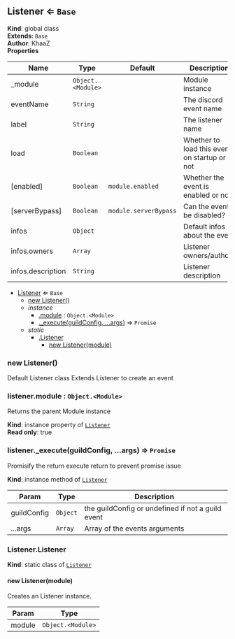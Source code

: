 <a name="Listener"></a>

## Listener ⇐ <code>Base</code>
**Kind**: global class  
**Extends**: <code>Base</code>  
**Author**: KhaaZ  
**Properties**

| Name | Type | Default | Description |
| --- | --- | --- | --- |
| _module | <code>Object.&lt;Module&gt;</code> |  | Module instance |
| eventName | <code>String</code> |  | The discord event name |
| label | <code>String</code> |  | The listener name |
| load | <code>Boolean</code> |  | Whether to load this event on startup or not |
| [enabled] | <code>Boolean</code> | <code>module.enabled</code> | Whether the event is enabled or not |
| [serverBypass] | <code>Boolean</code> | <code>module.serverBypass</code> | Can the event be disabled? |
| infos | <code>Object</code> |  | Default infos about the event |
| infos.owners | <code>Array</code> |  | Listener owners/authors |
| infos.description | <code>String</code> |  | Listener description |


* [Listener](#Listener) ⇐ <code>Base</code>
    * [new Listener()](#new_Listener_new)
    * _instance_
        * [.module](#Listener+module) : <code>Object.&lt;Module&gt;</code>
        * [._execute(guildConfig, ...args)](#Listener+_execute) ⇒ <code>Promise</code>
    * _static_
        * [.Listener](#Listener.Listener)
            * [new Listener(module)](#new_Listener.Listener_new)

<a name="new_Listener_new"></a>

### new Listener()
Default Listener class
Extends Listener to create an event

<a name="Listener+module"></a>

### listener.module : <code>Object.&lt;Module&gt;</code>
Returns the parent Module instance

**Kind**: instance property of [<code>Listener</code>](#Listener)  
**Read only**: true  
<a name="Listener+_execute"></a>

### listener.\_execute(guildConfig, ...args) ⇒ <code>Promise</code>
Promisify the return execute return to prevent promise issue

**Kind**: instance method of [<code>Listener</code>](#Listener)  

| Param | Type | Description |
| --- | --- | --- |
| guildConfig | <code>Object</code> | the guildConfig or undefined if not a guild event |
| ...args | <code>Array</code> | Array of the events arguments |

<a name="Listener.Listener"></a>

### Listener.Listener
**Kind**: static class of [<code>Listener</code>](#Listener)  
<a name="new_Listener.Listener_new"></a>

#### new Listener(module)
Creates an Listener instance.


| Param | Type |
| --- | --- |
| module | <code>Object.&lt;Module&gt;</code> | 

